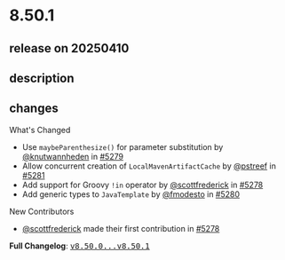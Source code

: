 # 8.50.1

## release on 20250410
## description
## changes
What's Changed

* Use <code>maybeParenthesize()</code> for parameter substitution by <a class="user-mention notranslate" data-hovercard-type="user" data-hovercard-url="/users/knutwannheden/hovercard" data-octo-click="hovercard-link-click" data-octo-dimensions="link_type:self" href="https://github.com/knutwannheden">@knutwannheden</a> in <a class="issue-link js-issue-link" data-error-text="Failed to load title" data-id="2983547397" data-permission-text="Title is private" data-url="https://github.com/openrewrite/rewrite/issues/5279" data-hovercard-type="pull_request" data-hovercard-url="/openrewrite/rewrite/pull/5279/hovercard" href="https://github.com/openrewrite/rewrite/pull/5279">#5279</a>
* Allow concurrent creation of <code>LocalMavenArtifactCache</code> by <a class="user-mention notranslate" data-hovercard-type="user" data-hovercard-url="/users/pstreef/hovercard" data-octo-click="hovercard-link-click" data-octo-dimensions="link_type:self" href="https://github.com/pstreef">@pstreef</a> in <a class="issue-link js-issue-link" data-error-text="Failed to load title" data-id="2984773949" data-permission-text="Title is private" data-url="https://github.com/openrewrite/rewrite/issues/5281" data-hovercard-type="pull_request" data-hovercard-url="/openrewrite/rewrite/pull/5281/hovercard" href="https://github.com/openrewrite/rewrite/pull/5281">#5281</a>
* Add support for Groovy <code>!in</code> operator by <a class="user-mention notranslate" data-hovercard-type="user" data-hovercard-url="/users/scottfrederick/hovercard" data-octo-click="hovercard-link-click" data-octo-dimensions="link_type:self" href="https://github.com/scottfrederick">@scottfrederick</a> in <a class="issue-link js-issue-link" data-error-text="Failed to load title" data-id="2983030065" data-permission-text="Title is private" data-url="https://github.com/openrewrite/rewrite/issues/5278" data-hovercard-type="pull_request" data-hovercard-url="/openrewrite/rewrite/pull/5278/hovercard" href="https://github.com/openrewrite/rewrite/pull/5278">#5278</a>
* Add generic types to <code>JavaTemplate</code> by <a class="user-mention notranslate" data-hovercard-type="user" data-hovercard-url="/users/fmodesto/hovercard" data-octo-click="hovercard-link-click" data-octo-dimensions="link_type:self" href="https://github.com/fmodesto">@fmodesto</a> in <a class="issue-link js-issue-link" data-error-text="Failed to load title" data-id="2984714543" data-permission-text="Title is private" data-url="https://github.com/openrewrite/rewrite/issues/5280" data-hovercard-type="pull_request" data-hovercard-url="/openrewrite/rewrite/pull/5280/hovercard" href="https://github.com/openrewrite/rewrite/pull/5280">#5280</a>

New Contributors

* <a class="user-mention notranslate" data-hovercard-type="user" data-hovercard-url="/users/scottfrederick/hovercard" data-octo-click="hovercard-link-click" data-octo-dimensions="link_type:self" href="https://github.com/scottfrederick">@scottfrederick</a> made their first contribution in <a class="issue-link js-issue-link" data-error-text="Failed to load title" data-id="2983030065" data-permission-text="Title is private" data-url="https://github.com/openrewrite/rewrite/issues/5278" data-hovercard-type="pull_request" data-hovercard-url="/openrewrite/rewrite/pull/5278/hovercard" href="https://github.com/openrewrite/rewrite/pull/5278">#5278</a>

<strong>Full Changelog</strong>: <a class="commit-link" href="https://github.com/openrewrite/rewrite/compare/v8.50.0...v8.50.1"><tt>v8.50.0...v8.50.1</tt></a>

